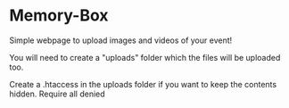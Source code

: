 # Memory-Box
Simple webpage to upload images and videos of your event!

You will need to create a "uploads" folder which the files will be uploaded too.

Create a .htaccess in the uploads folder if you want to keep the contents hidden.
<IfModule mod_authz_core.c>
    Require all denied
</IfModule>
